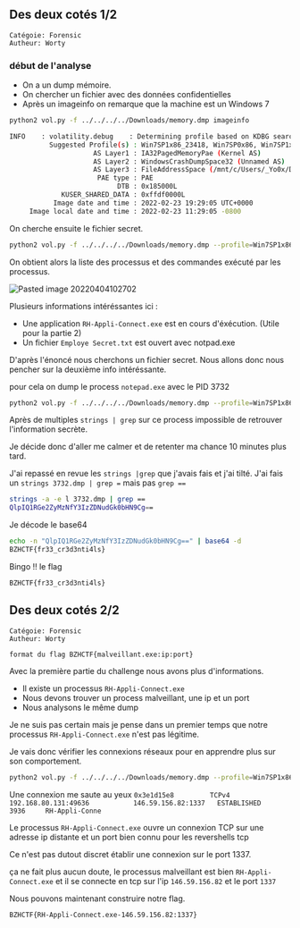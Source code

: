 ## Des deux cotés 1/2
```
Catégoie: Forensic
Autheur: Worty
```

### début de l'analyse
- On a un dump mémoire.
- On chercher un fichier avec des données confidentielles
- Après un imageinfo on remarque que la machine est un Windows 7

```bash
python2 vol.py -f ../../../../Downloads/memory.dmp imageinfo

INFO    : volatility.debug    : Determining profile based on KDBG search...
          Suggested Profile(s) : Win7SP1x86_23418, Win7SP0x86, Win7SP1x86_24000, Win7SP1x86 (Instantiated with WinXPSP2x86)
                     AS Layer1 : IA32PagedMemoryPae (Kernel AS)
                     AS Layer2 : WindowsCrashDumpSpace32 (Unnamed AS)
                     AS Layer3 : FileAddressSpace (/mnt/c/Users/_Yo0x/Downloads/memory.dmp)
                      PAE type : PAE
                           DTB : 0x185000L
             KUSER_SHARED_DATA : 0xffdf0000L
           Image date and time : 2022-02-23 19:29:05 UTC+0000
     Image local date and time : 2022-02-23 11:29:05 -0800
```

On cherche ensuite le fichier secret.

```bash
python2 vol.py -f ../../../../Downloads/memory.dmp --profile=Win7SP1x86_23418 cmdline

```

On obtient alors la liste des processus et des commandes exécuté par les processus.


![Pasted image 20220404102702](https://user-images.githubusercontent.com/51168342/161565901-95df27ba-a93b-4c51-8e2d-39cea1b6e202.png)

Plusieurs informations intéréssantes ici : 

- Une application `RH-Appli-Connect.exe` est en cours d'éxécution. (Utile pour la partie 2)
- Un fichier `Employe Secret.txt` est ouvert avec notpad.exe

D'après l'énoncé nous cherchons un fichier secret. Nous allons donc nous pencher sur la deuxième info intéréssante.

pour cela on dump le process `notepad.exe` avec le PID 3732

```bash
python2 vol.py -f ../../../../Downloads/memory.dmp --profile=Win7SP1x86_23418 memdump -p 3732 -D ../../test/
```

Après de multiples `strings | grep` sur ce process impossible de retrouver l'information secrète.

Je décide donc d'aller me calmer et de retenter ma chance 10 minutes plus tard. 

J'ai repassé en revue les `strings |grep` que j'avais fais et j'ai tilté. 
J'ai fais un `strings 3732.dmp | grep =` mais pas `grep ==`

```bash
strings -a -e l 3732.dmp | grep ==
QlpIQ1RGe2ZyMzNfY3IzZDNudGk0bHN9Cg==
```

Je décode le base64

```bash
echo -n "QlpIQ1RGe2ZyMzNfY3IzZDNudGk0bHN9Cg==" | base64 -d
BZHCTF{fr33_cr3d3nti4ls}
```

Bingo !! le flag

`BZHCTF{fr33_cr3d3nti4ls}`

## Des deux cotés 2/2
```
Catégoie: Forensic
Autheur: Worty

format du flag BZHCTF{malveillant.exe:ip:port}
```

Avec la première partie du challenge nous avons plus d'informations.

- Il existe un processus `RH-Appli-Connect.exe`
- Nous devons trouver un process malveillant, une ip et un port
- Nous analysons le même dump

Je ne suis pas certain mais je pense dans un premier temps que notre processus `RH-Appli-Connect.exe` n'est pas légitime.

Je vais donc vérifier les connexions réseaux pour en apprendre plus sur son comportement.

```bash
python2 vol.py -f ../../../../Downloads/memory.dmp --profile=Win7SP1x86_23418 netscan
```

Une connexion me saute au yeux `0x3e1d15e8         TCPv4    192.168.80.131:49636           146.59.156.82:1337   ESTABLISHED      3936     RH-Appli-Conne`

Le processus `RH-Appli-Connect.exe` ouvre un connexion TCP sur une adresse ip distante et un port bien connu pour les revershells tcp

Ce n'est pas dutout discret établir une connexion sur le port 1337.

ça ne fait plus aucun doute, le processus malveillant est bien `RH-Appli-Connect.exe` et il se connecte en tcp sur l'ip `146.59.156.82` et le port `1337`

Nous pouvons maintenant construire notre flag.

`BZHCTF{RH-Appli-Connect.exe-146.59.156.82:1337}`

